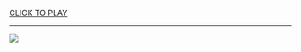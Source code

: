 
<a href="https://premium76.site?title=unblocked_games_time_shooter&ref=13M">CLICK TO PLAY</a></h3>
<hr>

<a href="https://premium76.site?title=unblocked_games_time_shooter&ref=13M"><img src="https://clearcache.store/games.png"></a>


